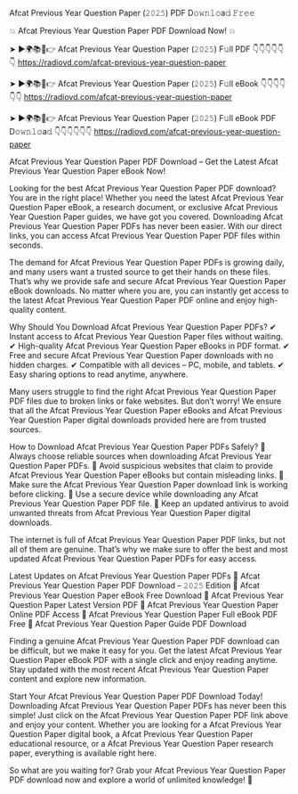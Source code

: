 Afcat Previous Year Question Paper (𝟸𝟶𝟸𝟻) PDF D𝚘𝚠𝚗𝚕𝚘a𝚍 𝙵𝚛𝚎𝚎

💥 Afcat Previous Year Question Paper PDF Download Now! 💥

➤ ►🌍📚📱👉 Afcat Previous Year Question Paper (𝟸𝟶𝟸𝟻) F𝚞ll PDF 👇👇👇👇👇👇
https://radiovd.com/afcat-previous-year-question-paper

➤ ►🌍📚📱👉 Afcat Previous Year Question Paper (𝟸𝟶𝟸𝟻) F𝚞ll eBook 👇👇👇👇👇👇
https://radiovd.com/afcat-previous-year-question-paper

➤ ►🌍📚📱👉 Afcat Previous Year Question Paper (𝟸𝟶𝟸𝟻) F𝚞ll eBook PDF D𝚘𝚠𝚗𝚕𝚘a𝚍 👇👇👇👇👇👇
https://radiovd.com/afcat-previous-year-question-paper

Afcat Previous Year Question Paper PDF Download – Get the Latest Afcat Previous Year Question Paper eBook Now!

Looking for the best Afcat Previous Year Question Paper PDF download? You are in the right place! Whether you need the latest Afcat Previous Year Question Paper eBook, a research document, or exclusive Afcat Previous Year Question Paper guides, we have got you covered. Downloading Afcat Previous Year Question Paper PDFs has never been easier. With our direct links, you can access Afcat Previous Year Question Paper PDF files within seconds.

The demand for Afcat Previous Year Question Paper PDFs is growing daily, and many users want a trusted source to get their hands on these files. That’s why we provide safe and secure Afcat Previous Year Question Paper eBook downloads. No matter where you are, you can instantly get access to the latest Afcat Previous Year Question Paper PDF online and enjoy high-quality content.

Why Should You Download Afcat Previous Year Question Paper PDFs?
✔ Instant access to Afcat Previous Year Question Paper files without waiting.
✔ High-quality Afcat Previous Year Question Paper eBooks in PDF format.
✔ Free and secure Afcat Previous Year Question Paper downloads with no hidden charges.
✔ Compatible with all devices – PC, mobile, and tablets.
✔ Easy sharing options to read anytime, anywhere.

Many users struggle to find the right Afcat Previous Year Question Paper PDF files due to broken links or fake websites. But don’t worry! We ensure that all the Afcat Previous Year Question Paper eBooks and Afcat Previous Year Question Paper digital downloads provided here are from trusted sources.

How to Download Afcat Previous Year Question Paper PDFs Safely?
📌 Always choose reliable sources when downloading Afcat Previous Year Question Paper PDFs.
📌 Avoid suspicious websites that claim to provide Afcat Previous Year Question Paper eBooks but contain misleading links.
📌 Make sure the Afcat Previous Year Question Paper download link is working before clicking.
📌 Use a secure device while downloading any Afcat Previous Year Question Paper PDF file.
📌 Keep an updated antivirus to avoid unwanted threats from Afcat Previous Year Question Paper digital downloads.

The internet is full of Afcat Previous Year Question Paper PDF links, but not all of them are genuine. That’s why we make sure to offer the best and most updated Afcat Previous Year Question Paper PDFs for easy access.

Latest Updates on Afcat Previous Year Question Paper PDFs
🔹 Afcat Previous Year Question Paper PDF Download – 𝟸𝟶𝟸𝟻 Edition
🔹 Afcat Previous Year Question Paper eBook Free Download
🔹 Afcat Previous Year Question Paper Latest Version PDF
🔹 Afcat Previous Year Question Paper Online PDF Access
🔹 Afcat Previous Year Question Paper Full eBook PDF Free
🔹 Afcat Previous Year Question Paper Guide PDF Download

Finding a genuine Afcat Previous Year Question Paper PDF download can be difficult, but we make it easy for you. Get the latest Afcat Previous Year Question Paper eBook PDF with a single click and enjoy reading anytime. Stay updated with the most recent Afcat Previous Year Question Paper content and explore new information.

Start Your Afcat Previous Year Question Paper PDF Download Today!
Downloading Afcat Previous Year Question Paper PDFs has never been this simple! Just click on the Afcat Previous Year Question Paper PDF link above and enjoy your content. Whether you are looking for a Afcat Previous Year Question Paper digital book, a Afcat Previous Year Question Paper educational resource, or a Afcat Previous Year Question Paper research paper, everything is available right here.

So what are you waiting for? Grab your Afcat Previous Year Question Paper PDF download now and explore a world of unlimited knowledge! 🚀